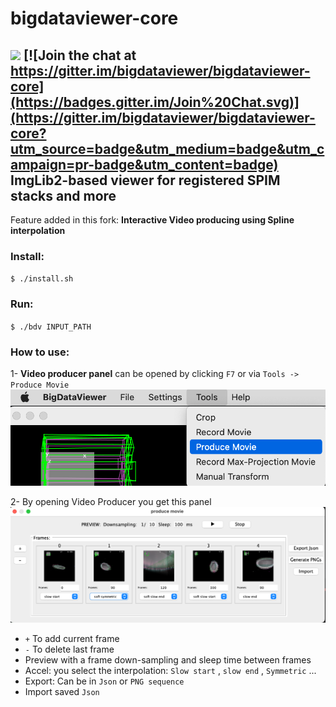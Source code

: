# bigdataviewer-core
[![](https://api.github.com/bigdataviewer/bigdataviewer-core/actions/workflows/build-main.yml/badge.svg)](https://github.com/bigdataviewer/bigdataviewer-core/actions/workflows/build-main.yml)
[![Join the chat at https://gitter.im/bigdataviewer/bigdataviewer-core](https://badges.gitter.im/Join%20Chat.svg)](https://gitter.im/bigdataviewer/bigdataviewer-core?utm_source=badge&utm_medium=badge&utm_campaign=pr-badge&utm_content=badge) ImgLib2-based viewer for registered SPIM stacks and more
---
Feature added in this fork: **Interactive Video producing using Spline interpolation** 

### Install:
`$ ./install.sh`

### Run:
`$ ./bdv INPUT_PATH`

### How to use:

1- **Video producer panel** can be opened by clicking `F7` or via `Tools -> Produce Movie`
![](img/1.png)

2- By opening Video Producer you get this panel
![](img/2.png)
- `+` To add current frame
- `-` To delete last frame
- Preview with a frame down-sampling and sleep time between frames
- Accel: you select the interpolation: `Slow start` , `slow end` , `Symmetric` ...
- Export: Can be in `Json` or `PNG sequence`
- Import saved `Json`
